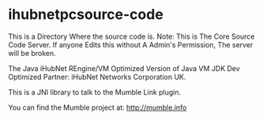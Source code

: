 # ihubnetpcsource-code
This is a Directory Where the source code is.
Note: This is The Core Source Code Server. If anyone Edits this without A Admin's Permission, The server will be broken.

The Java iHubNet REngine/VM Optimized Version of Java VM JDK Dev Optimized Partner: iHubNet Networks Corporation UK.

This is a JNI library to talk to the Mumble Link plugin.

You can find the Mumble project at:
http://mumble.info

